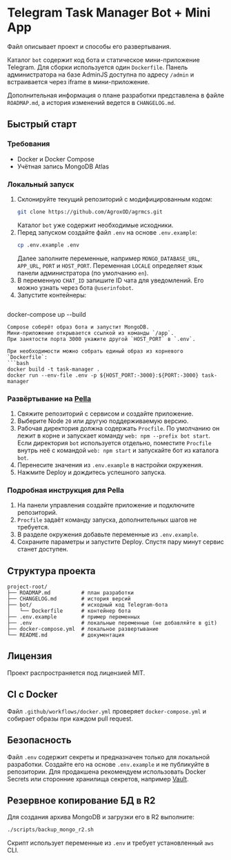 <!-- Назначение файла: документация проекта и общие инструкции. -->
# Telegram Task Manager Bot + Mini App

Файл описывает проект и способы его развертывания.

Каталог `bot` содержит код бота и статическое мини-приложение Telegram.
Для сборки используется один `Dockerfile`.
Панель администратора на базе AdminJS доступна по адресу `/admin` и встраивается через iframe в мини-приложение.

Дополнительная информация о плане разработки представлена в файле `ROADMAP.md`, а история изменений ведется в `CHANGELOG.md`.

## Быстрый старт

### Требования
- Docker и Docker Compose
- Учётная запись MongoDB Atlas

### Локальный запуск
1. Склонируйте текущий репозиторий с модифицированным кодом:
   ```bash
   git clone https://github.com/AgroxOD/agrmcs.git
   ```
   Каталог `bot` уже содержит необходимые исходники.
2. Перед запуском создайте файл `.env` на основе `.env.example`:
   ```bash
   cp .env.example .env
   ```
   Далее заполните переменные, например `MONGO_DATABASE_URL`, `APP_URL`, `PORT` и `HOST_PORT`.
   Переменная `LOCALE` определяет язык панели администратора (по умолчанию `en`).
3. В переменную `CHAT_ID` запишите ID чата для уведомлений. Его можно узнать через бота `@userinfobot`.
4. Запустите контейнеры:
   ```bash
  docker-compose up --build
  ```
  Compose соберёт образ бота и запустит MongoDB.
  Мини‑приложение открывается ссылкой из команды `/app`.
  При занятости порта 3000 укажите другой `HOST_PORT` в `.env`.

При необходимости можно собрать единый образ из корневого `Dockerfile`:
```bash
docker build -t task-manager .
docker run --env-file .env -p ${HOST_PORT:-3000}:${PORT:-3000} task-manager
```

### Развёртывание на [Pella](https://www.pella.app)
1. Свяжите репозиторий с сервисом и создайте приложение.
2. Выберите Node `20` или другую поддерживаемую версию.
3. Рабочая директория должна содержать `Procfile`. По умолчанию он лежит в
   корне и запускает команду `web: npm --prefix bot start`. Если директория
   `bot` используется отдельно, поместите `Procfile` внутрь неё с командой
   `web: npm start` и запускайте бот из каталога `bot`.
4. Перенесите значения из `.env.example` в настройки окружения.
5. Нажмите Deploy и дождитесь успешного запуска.

### Подробная инструкция для Pella
1. На панели управления создайте приложение и подключите репозиторий.
2. `Procfile` задаёт команду запуска, дополнительных шагов не требуется.
3. В разделе окружения добавьте переменные из `.env.example`.
4. Сохраните параметры и запустите Deploy. Спустя пару минут сервис станет доступен.

## Структура проекта
```
project-root/
├── ROADMAP.md          # план разработки
├── CHANGELOG.md        # история версий
├── bot/                # исходный код Telegram-бота
│   └── Dockerfile      # контейнер бота
├── .env.example        # пример переменных
├── .env                # локальные переменные (не добавляйте в git)
├── docker-compose.yml  # локальное развертывание
└── README.md           # документация
```

## Лицензия
Проект распространяется под лицензией MIT.

## CI с Docker
Файл `.github/workflows/docker.yml` проверяет `docker-compose.yml` и собирает образы при каждом pull request.

## Безопасность
Файл `.env` содержит секреты и предназначен только для локальной разработки.
Создайте его на основе `.env.example` и не публикуйте в репозитории.
Для продакшена рекомендуем использовать Docker Secrets или сторонние хранилища
секретов, например [Vault](https://www.vaultproject.io/).

## Резервное копирование БД в R2
Для создания архива MongoDB и загрузки его в R2 выполните:
```bash
./scripts/backup_mongo_r2.sh
```
Скрипт использует переменные из `.env` и требует установленный `aws` CLI.
